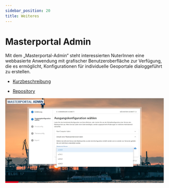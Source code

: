```yaml
---
sidebar_position: 20
title: Weiteres
---
```


# Masterportal Admin

Mit dem „Masterportal-Admin“ steht interessierten NuterInnen eine webbasierte Anwendung mit grafischer Benutzeroberfläche zur Verfügung, die es ermöglicht, Konfigurationen für individuelle Geoportale dialoggeführt zu erstellen.

* [Kurzbeschreibung](https://www.masterportal.org/features/masterportal-admin)

* [Repository](https://bitbucket.org/geowerkstatt-hamburg/mp-admintool/src/master/)

![MP Admin](../assets//screenshot-masterportal-admin-01.jpeg)
